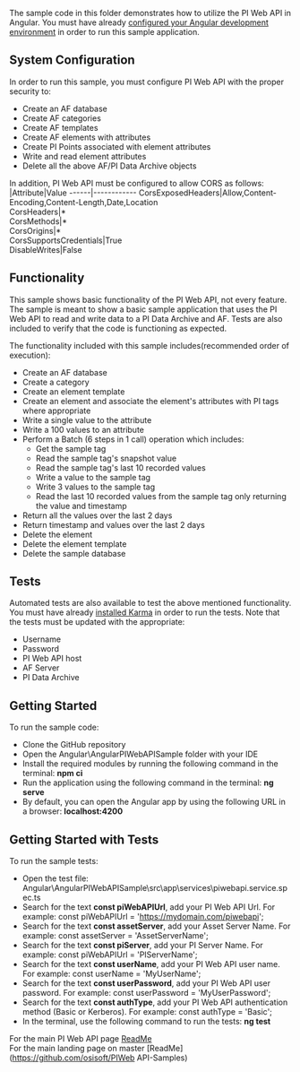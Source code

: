 The sample code in this folder demonstrates how to utilize the PI Web API in Angular. You must have already [configured your Angular development environment](https://angular.io/guide/quickstart) in order to run this sample application.  



System Configuration
----------------------------

In order to run this sample, you must configure PI Web API with the proper security to:
- Create an AF database
- Create AF categories
- Create AF templates
- Create AF elements with attributes
- Create PI Points associated with element attributes
- Write and read element attributes
- Delete all the above AF/PI Data Archive objects  


In addition, PI Web API must be configured to allow CORS as follows:  
|Attribute|Value 
------|------------
CorsExposedHeaders|Allow,Content-Encoding,Content-Length,Date,Location  
CorsHeaders|*  
CorsMethods|*  
CorsOrigins|*  
CorsSupportsCredentials|True  
DisableWrites|False


Functionality
--------------

This sample shows basic functionality of the PI Web API, not every feature. The sample is meant to show a basic sample application that uses the PI Web API to read and write data to a PI Data Archive and AF. Tests are also included to verify that the code is functioning as expected.

The functionality included with this sample includes(recommended order of execution):
- Create an AF database
- Create a category
- Create an element template
- Create an element and associate the element's attributes with PI tags where appropriate
- Write a single value to the attribute
- Write a 100 values to an attribute
- Perform a Batch (6 steps in 1 call) operation which includes:  
  - Get the sample tag  
  - Read the sample tag's snapshot value  
  - Read the sample tag's last 10 recorded values  
  - Write a value to the sample tag  
  - Write 3 values to the sample tag  
  - Read the last 10 recorded values from the sample tag only returning the value and timestamp
- Return all the values over the last 2 days
- Return timestamp and values over the last 2 days  
- Delete the element
- Delete the element template
- Delete the sample database


Tests
--------------

Automated tests are also available to test the above mentioned functionality. You must have already [installed Karma](https://karma-runner.github.io/latest/index.html) in order to run the tests. Note that the tests must be updated with the appropriate:
- Username  
- Password  
- PI Web API host  
- AF Server  
- PI Data Archive  

Getting Started
------------

To run the sample code:
- Clone the GitHub repository
- Open the Angular\AngularPIWebAPISample folder with your IDE
- Install the required modules by running the following command in the terminal:  __npm ci__
- Run the application using the following command in the terminal:  __ng serve__
- By default, you can open the Angular app by using the following URL in a browser:  __localhost:4200__

Getting Started with Tests
------------

To run the sample tests:
- Open the test file:  Angular\AngularPIWebAPISample\src\app\services\piwebapi.service.spec.ts
- Search for the text __const piWebAPIUrl__, add your PI Web API Url.  For example:  const piWebAPIUrl = 'https://mydomain.com/piwebapi';
- Search for the text __const assetServer__, add your Asset Server Name.  For example:  const assetServer = 'AssetServerName';
- Search for the text __const piServer__, add your PI Server Name.  For example:  const piWebAPIUrl = 'PIServerName';
- Search for the text __const userName__, add your PI Web API user name.  For example:  const userName = 'MyUserName';
- Search for the text __const userPassword__, add your PI Web API user password.  For example:  const userPassword = 'MyUserPassword';
- Search for the text __const authType__, add your PI Web API authentication method (Basic or Kerberos).  For example:  const authType = 'Basic';
- In the terminal, use the following command to run the tests:   __ng test__

For the main PI Web API page [ReadMe](../../)  
For the main landing page on master [ReadMe](https://github.com/osisoft/PIWeb API-Samples)